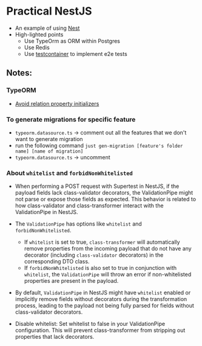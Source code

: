 # Practical NestJS

- An example of using [Nest](https://github.com/nestjs/nest)
- High-lighted points
  - Use TypeOrm as ORM within Postgres
  - Use Redis
  - Use [testcontainer](https://testcontainers.com/) to implement e2e tests

## Notes:

### TypeORM
- [Avoid relation property initializers](https://typeorm.io/docs/relations/relations-faq/#avoid-relation-property-initializers)

### To generate migrations for specific feature
- `typeorm.datasource.ts` -> comment out all the features that we don't want to generate migration
- run the following command `just gen-migration [feature's folder name] [name of migration]`
- `typeorm.datasource.ts` -> uncomment

### About `whitelist` and `forbidNonWhitelisted`

- When performing a POST request with Supertest in NestJS, if the payload fields lack class-validator decorators, the ValidationPipe might not parse or expose those fields as expected. This behavior is related to how class-validator and class-transformer interact with the ValidationPipe in NestJS.

- The `ValidationPipe` has options like `whitelist` and `forbidNonWhitelisted`.
    - If `whitelist` is set to true, `class-transformer` will automatically remove properties from the incoming payload that do not have any decorator (including `class-validator` decorators) in the corresponding DTO class.
    - If `forbidNonWhitelisted` is also set to true in conjunction with `whitelist`, the `ValidationPipe` will throw an error if non-whitelisted properties are present in the payload.

- By default, `ValidationPipe` in NestJS might have `whitelist` enabled or implicitly remove fields without decorators during the transformation process, leading to the payload not being fully parsed for fields without class-validator decorators.

- Disable whitelist: Set whitelist to false in your ValidationPipe configuration. This will prevent class-transformer from stripping out properties that lack decorators.


